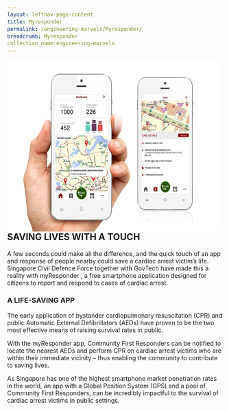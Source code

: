 ```yaml
---
layout: leftnav-page-content
title: Myresponder
permalink: /engineering-marvels/Myresponder/
breadcrumb: Myresponder
collection_name:engineering-marvels
---
```


<img src="/images/Myresponder.jpg" img align= "left" alt="Myresponder" style="width:500px;height:400px;"> </br>

## SAVING LIVES WITH A TOUCH

A few seconds could make all the difference, and the quick touch of an app and response of people nearby could save a cardiac 
arrest victim’s life. Singapore Civil Defence Force together with GovTech have made this a reality with myResponder
, a free smartphone application designed for citizens to report and respond to cases of cardiac arrest.

### A LIFE-SAVING APP
The early application of bystander cardiopulmonary resuscitation (CPR) and public Automatic External Defibrillators (AEDs) 
have proven to be the two most effective means of raising survival rates in public.

With the myResponder app, Community First Responders can be notified to locate the nearest AEDs and perform CPR on cardiac
arrest victims who are within their immediate vicinity – thus enabling the community to contribute to saving lives.

As Singapore has one of the highest smartphone market penetration rates in the world, an app with a Global Position System (GPS)
and a pool of Community First Responders, can be incredibly impactful to the survival of cardiac arrest victims in public settings.
